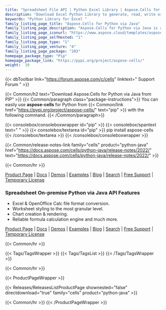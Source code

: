 ```yaml
---
title: "Spreadsheet File API | Python Excel Library | Aspose.Cells for Python via Java"
description: "Download Excel Python Library to generate, read, write or manipulate spreadsheets as well as export Excel files to multiple formats from within Python applications. "
keywords: "Python Library for Excel "
family_listing_page_title: "Aspose.Cells for Python via Java"
family_listing_page_description: "Aspose.Cells for Python via Java is a fast and reliable API for spreadsheet processing tasks. Developers can create simple or complex spreadsheets, manipulate as well as extract information from excel files. API reads multiple excel formats and can render worksheets to XPS, PDF, MHTML, HTML, Plain Text, images and more."
family_listing_page_iconurl: "https://www.aspose.cloud/templates/aspose/App_Themes/V3/images/cells/272x272/aspose_cells-for-python-via-java.png"
family_listing_page_selfHosted: "1"
family_listing_page_type: "1"
family_listing_page_venture: "4"
family_listing_page_package: "203"
homepage_package_type: "Pip"
homepage_package_link: "https://pypi.org/project/aspose-cells/"
weight:  10
---
```


{{< dbToolbar link="https://forum.aspose.com/c/cells" linktext=" Support Forum " >}}

{{< Common/h2 text="Download Aspose.Cells for Python via Java from PIP"  >}}
{{< Common/paragraph class="package-instructions">}}
You can easily use  <b>aspose-cells</b> for Python from  {{< Common/link href="https://pypi.org/project/aspose-cells/" text="pip"  >}} with the following command.
{{< /Common/paragraph>}}

{{< consolebox/consoleboxwrapper id="pip" >}}
   {{< consolebox/spantext text=" " >}}
   {{< consolebox/textarea id="pip" >}} pip install aspose-cells {{< /consolebox/textarea >}}
{{< /consolebox/consoleboxwrapper >}}

{{< Common/release-notes-link family="cells" product="python-java" href="https://docs.aspose.com/cells/python-java/release-notes/2022/" text="https://docs.aspose.com/cells/python-java/release-notes/2022/"  >}}

{{< Common/hr >}}

[Product Page](https://products.aspose.com/cells/python-java) | [Docs](https://docs.aspose.com/cells/pythonjava/) | [Demos](https://products.aspose.app/cells/family) | [Examples](https://github.com/aspose-cells/Aspose.Cells-for-Java) | [Blog](https://blog.aspose.com/categories/aspose.cells-product-family/) | [Search](https://search.aspose.com/) | [Free Support](https://forum.aspose.com/c/cells/9) | [Temporary License](https://purchase.aspose.com/temporary-license)

### Spreadsheet On-premise Python via Java API Features

- Excel & OpenOffice Calc file format conversion.
- Worksheet styling to the most granular level.
- Chart creation & rendering.
- Reliable formula calculation engine and much more.

[Product Page](https://products.aspose.com/cells/python-java) | [Docs](https://docs.aspose.com/cells/pythonjava/) | [Demos](https://products.aspose.app/cells/family) | [Examples](https://github.com/aspose-cells/Aspose.Cells-for-Java) | [Blog](https://blog.aspose.com/categories/aspose.cells-product-family/) | [Search](https://search.aspose.com/) | [Free Support](https://forum.aspose.com/c/cells/9) | [Temporary License](https://purchase.aspose.com/temporary-license)

{{< Common/hr >}}

{{< Tags/TagsWrapper >}}
 {{< Tags/TagsList >}}
{{< /Tags/TagsWrapper >}}

{{< Common/hr >}}

{{< ProductPageWrapper >}}
<!-- ReleasesListProductPage-->
   {{< Releases/ReleasesListProductPage shownested="false"  directdownload="true" family="cells" product="python-java" >}}
<!-- /ReleasesListProductPage-->
{{< Common/hr >}}
{{< /ProductPageWrapper >}}
